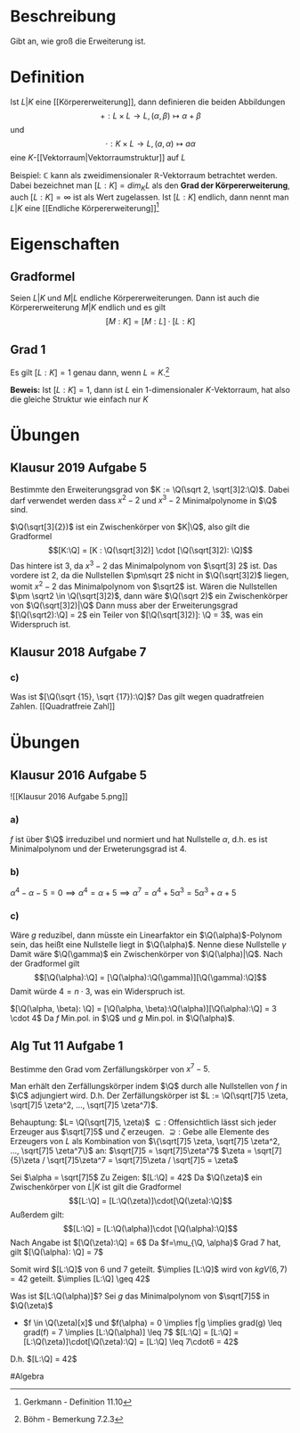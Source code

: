 # Beschreibung
Gibt an, wie groß die Erweiterung ist.

# Definition
Ist $L|K$ eine [[Körpererweiterung]], dann definieren die beiden Abbildungen
$$+: L \times L \to L, (\alpha, \beta) \mapsto \alpha + \beta$$
und 
$$\cdot: K \times L \to L, (a, \alpha) \mapsto a\alpha$$
eine $K$-[[Vektorraum|Vektorraumstruktur]] auf $L$

Beispiel: $\mathbb{C}$ kann als zweidimensionaler $\mathbb{R}$-Vektorraum betrachtet werden. Dabei bezeichnet man $[L:K] = dim_K L$ als den **Grad der Körpererweiterung**, auch $[L:K]= \infty$ ist als Wert zugelassen. Ist $[L:K]$ endlich, dann nennt man $L | K$ eine [[Endliche Körpererweiterung]][^1]

# Eigenschaften
## Gradformel
Seien $L|K$ und $M|L$ endliche Körpererweiterungen. Dann ist auch die Körpererweiterung $M|K$ endlich und es gilt
$$[M : K] = [M:L]\cdot[L:K]$$



## Grad 1
Es gilt $[L:K] = 1$ genau dann, wenn $L = K$.[^2]

**Beweis:**
Ist $[L:K] = 1$, dann ist $L$ ein 1-dimensionaler $K$-Vektorraum, hat also die gleiche Struktur wie einfach nur $K$

# Übungen
## Klausur 2019 Aufgabe 5
Bestimmte den Erweiterungsgrad von $K := \Q(\sqrt 2, \sqrt[3]2:\Q)$. Dabei darf verwendet werden dass $x^2-2$ und $x^3-2$ Minimalpolynome in $\Q$ sind.

$\Q(\sqrt[3]{2})$ ist ein Zwischenkörper von $K|\Q$, also gilt die Gradformel
$$[K:\Q] = [K : \Q(\sqrt[3]2)] \cdot [\Q(\sqrt[3]2): \Q]$$
Das hintere ist $3$, da $x^3-2$ das Minimalpolynom von $\sqrt[3] 2$ ist.
Das vordere ist $2$, da die Nullstellen $\pm\sqrt 2$ nicht in $\Q(\sqrt[3]2)$ liegen, womit $x^2-2$ das Minimalpolynom von $\sqrt2$ ist.
Wären die Nullstellen $\pm \sqrt2 \in \Q(\sqrt[3]2)$, dann wäre $\Q(\sqrt 2)$ ein Zwischenkörper von $\Q(\sqrt[3]2)|\Q$
Dann muss aber der Erweiterungsgrad $[\Q(\sqrt2):\Q] = 2$ ein Teiler von $[\Q(\sqrt[3]2)]: \Q = 3$, was ein Widerspruch ist.

## Klausur 2018 Aufgabe 7
### c)
Was ist $[\Q(\sqrt {15}, \sqrt {17}):\Q]$?
Das gilt wegen quadratfreien Zahlen. [[Quadratfreie Zahl]]

# Übungen
## Klausur 2016 Aufgabe 5
![[Klausur 2016 Aufgabe 5.png]]
### a)
$f$ ist über $\Q$ irreduzibel und normiert und hat Nullstelle $\alpha$, d.h. es ist Minimalpolynom und der Erweterungsgrad ist 4.

### b)
$\alpha^4 - \alpha -5 = 0 \implies \alpha^4= \alpha+5 \implies \alpha^7 = \alpha^4 + 5\alpha^3 = 5\alpha^3 + \alpha +5$

### c)
Wäre $g$ reduzibel, dann müsste ein Linearfaktor ein $\Q(\alpha)$-Polynom sein, das heißt eine Nullstelle liegt in $\Q(\alpha)$. Nenne diese Nullstelle $\gamma$
Damit wäre $\Q(\gamma)$ ein Zwischenkörper von $\Q(\alpha)|\Q$. Nach der Gradformel gilt
$$[\Q(\alpha):\Q] = [\Q(\alpha):\Q(\gamma)][\Q(\gamma):\Q]$$
Damit würde $4 = n \cdot 3$, was ein Widerspruch ist.


$[\Q(\alpha, \beta): \Q] = [\Q(\alpha, \beta):\Q(\alpha)][\Q(\alpha):\Q] = 3 \cdot 4$ 
Da $f$ Min.pol. in $\Q$ und $g$ Min.pol. in $\Q(\alpha)$.

## Alg Tut 11 Aufgabe 1
Bestimme den Grad vom Zerfällungskörper von $x^7-5$.

Man erhält den Zerfällungskörper indem $\Q$ durch alle Nullstellen von $f$ in $\C$ adjungiert wird.
D.h. Der Zerfällungskörper ist $L := \Q(\sqrt[7]5 \zeta, \sqrt[7]5 \zeta^2, ..., \sqrt[7]5 \zeta^7)$.

Behauptung: $L= \Q(\sqrt[7]5, \zeta)$
$\subseteq:$ Offensichtlich lässt sich jeder Erzeuger aus $\sqrt[7]5$ und $\zeta$ erzeugen.
$\supseteq:$ Gebe alle Elemente des Erzeugers von $L$ als Kombination von $\{\sqrt[7]5 \zeta, \sqrt[7]5 \zeta^2, ..., \sqrt[7]5 \zeta^7\}$ an:
$\sqrt[7]5 = \sqrt[7]5\zeta^7$
$\zeta = \sqrt[7]{5}\zeta / \sqrt[7]5\zeta^7 = \sqrt[7]5\zeta / \sqrt[7]5 = \zeta$

Sei $\alpha = \sqrt[7]5$
Zu Zeigen: $[L:\Q] = 42$
Da $\Q(\zeta)$ ein Zwischenkörper von $L|K$ ist gilt die Gradformel
$$[L:\Q] = [L:\Q(\zeta)]\cdot[\Q(\zeta):\Q]$$
Außerdem gilt:
$$[L:\Q] = [L:\Q(\alpha)]\cdot [\Q(\alpha):\Q]$$
Nach Angabe ist $[\Q(\zeta):\Q] = 6$
Da $f=\mu_{\Q, \alpha}$ Grad 7 hat, gilt $[\Q(\alpha): \Q] = 7$

Somit wird $[L:\Q]$ von $6$ und $7$ geteilt. $\implies [L:\Q]$ wird von $kgV(6, 7) =42$ geteilt.
$\implies [L:\Q] \geq 42$

Was ist $[L:\Q(\alpha)]$?
Sei $g$ das Minimalpolynom von $\sqrt[7]5$ in $\Q(\zeta)$
- $f \in \Q(\zeta)[x]$ und $f(\alpha) = 0 \implies f|g \implies grad(g) \leq grad(f) = 7 \implies [L:\Q(\alpha)] \leq 7$ 
$[L:\Q] = [L:\Q] = [L:\Q(\zeta)]\cdot[\Q(\zeta):\Q] = [L:\Q] \leq 7\cdot6 = 42$

D.h. $[L:\Q] = 42$




#Algebra 

[^1]: Gerkmann - Definition 11.10
[^2]: Böhm - Bemerkung 7.2.3






